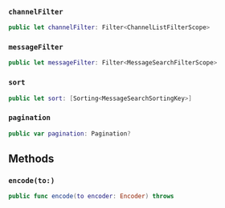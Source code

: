 
### `channelFilter`

``` swift
public let channelFilter: Filter<ChannelListFilterScope>
```

### `messageFilter`

``` swift
public let messageFilter: Filter<MessageSearchFilterScope>
```

### `sort`

``` swift
public let sort: [Sorting<MessageSearchSortingKey>]
```

### `pagination`

``` swift
public var pagination: Pagination?
```

## Methods

### `encode(to:)`

``` swift
public func encode(to encoder: Encoder) throws 
